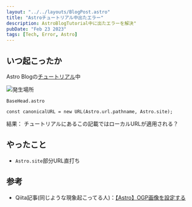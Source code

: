 ```yaml
---
layout: "../../layouts/BlogPost.astro"
title: "Astroチュートリアル中出たエラー"
description: AstroBlogTutorial中に出たエラーを解決"
pubDate: "Feb 23 2023"
tags: [Tech, Error, Astro]
---
```


## いつ起こったか

Astro Blogの[チュートリアル](https://docs.astro.build/en/tutorial/0-introduction/)中


![発生場所](/assets/astro1.png)

`BaseHead.astro`

``` astro
const canonicalURL = new URL(Astro.url.pathname, Astro.site);

```

結果： チュートリアルにあるこの記載ではローカルURLが適用される？

## やったこと

- `Astro.site`部分URL直打ち

## 参考

- Qiita記事(同じような現象起こってる人)：[【Astro】OGP画像を設定する](https://qiita.com/asahina820/items/d8080f2a4078897e5ac0)